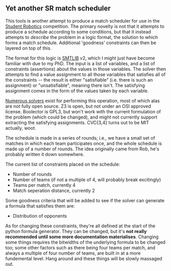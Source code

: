 ## Yet another SR match scheduler ##

This tools is another attempt to produce a match scheduler for use in the
[Student Robotics](https://studentrobotics.org) competition. The primary
novelty is not that it attempts to produce a schedule according to some
conditions, but that it instead attempts to _describe_ the problem in a logic
format, the solution to which forms a match schedule. Additional 'goodness'
constraints can then be layered on top of this.

The format for this logic is [SMTLIB](http://smtlib.org) v2, which I might just
have become familiar with due to my PhD. The input is a list of variables,
and a list of constraints (assertions) about the values in those variables.
The solver then attempts to find a value assignment to all those variables that
satisfies all of the constraints -- the result is either "satisfiable" (i.e.
there is such an assignment) or "unsatisfiable", meaning there isn't.
The satisfying assignment comes in the form of the values taken by each
variable.

[Numerous solvers](http://smtlib.cs.uiowa.edu/solvers.html) exist for performing
this operation, most of which alas are not fully open source. Z3 is open, but
not under an OSI approved license. Boolector is GPL3, but won't work with the
current formulation of the problem (which could be changed), and might not
currently support extracting the satisfying assignments. CVC{3,4} turns out to
be MIT actually, woot.

The schedule is made in a series of rounds; i.e., we have a small set of matches
in which each team participates once, and the whole schedule is made up of
a number of rounds. The idea originally came from Rob, he's probably written
it down somewhere.

The current list of constraints placed on the schedule:
 * Number of rounds
 * Number of teams (if not a multiple of 4, will probably break excitingly)
 * Teams per match, currently 4
 * Match seperation distance, currently 2

Some goodness criteria that will be added to see if the solver can generate a
formula that satisfies them are:
 * Distribution of opponents

As for changing these constraints, they're all defined at the start of the
python formula generator. They can be changed, but it's **not really
recommended until some more documentation materialises**. Changing some things
requires the bitwidths of the underlying formula to be changed too; some other
factors such as there being four teams per match, and always a multiple of
four number of teams, are built in at a more fundemental level. Hang around
and these things will be slowly massaged out.
